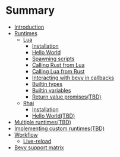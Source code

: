 # Summary

- [Introduction](./introduction.md)
- [Runtimes](./runtimes.md)
    - [Lua](./lua/lua.md)
        - [Installation](./lua/installation.md)
        - [Hello World](./lua/hello_world.md)
        - [Spawning scripts](./lua/spawning_scripts.md)
        - [Calling Rust from Lua](./lua/calling_rust_from_script.md)
        - [Calling Lua from Rust](./lua/calling_script_from_rust.md)
        - [Interacting with bevy in callbacks](./lua/interacting_with_bevy.md)
        - [Builtin types](./lua/builtin_types.md)
        - [Builtin variables](./lua/builtin_variables.md)
        - [Return value promises(TBD)]()
    - [Rhai](./rhai/rhai.md)
        - [Installation](./rhai/installation.md)
        - [Hello World(TBD)]()
- [Multiple runtimes(TBD)]()
- [Implementing custom runtimes(TBD)]()
- [Workflow](./workflow/workflow.md)
    - [Live-reload](./workflow/live_reload.md)
- [Bevy support matrix](./bevy_support_matrix.md)
